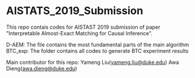 # AISTATS_2019_Submission
This repo contais codes for AISTAST 2019 submission of paper "Interpretable Almost-Exact Matching for Causal Inference". 

D-AEM: The file contains the most fundamental parts of the main algorithm
BTC_exp: The folder contains all codes to generate BTC experiment results

Main contributor for this repo:
Yameng Liu(yameng.liu@duke.edu)
Awa Dieng(awa.dieng@duke.edu)

